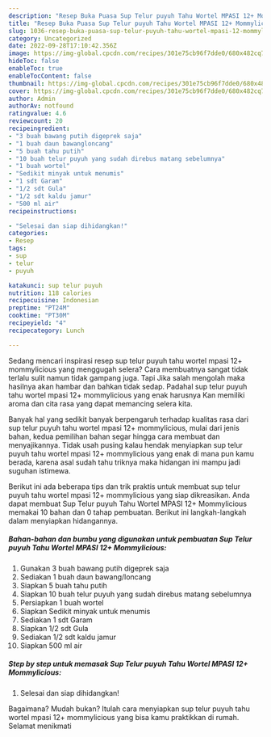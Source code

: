 ```yaml
---
description: "Resep Buka Puasa Sup Telur puyuh Tahu Wortel MPASI 12+ Mommylicious, Enak Banget"
title: "Resep Buka Puasa Sup Telur puyuh Tahu Wortel MPASI 12+ Mommylicious, Enak Banget"
slug: 1036-resep-buka-puasa-sup-telur-puyuh-tahu-wortel-mpasi-12-mommylicious-enak-banget
category: Uncategorized
date: 2022-09-28T17:10:42.356Z
image: https://img-global.cpcdn.com/recipes/301e75cb96f7dde0/680x482cq70/sup-telur-puyuh-tahu-wortel-mpasi-12-mommylicious-foto-resep-utama.jpg
hideToc: false
enableToc: true
enableTocContent: false
thumbnail: https://img-global.cpcdn.com/recipes/301e75cb96f7dde0/680x482cq70/sup-telur-puyuh-tahu-wortel-mpasi-12-mommylicious-foto-resep-utama.jpg
cover: https://img-global.cpcdn.com/recipes/301e75cb96f7dde0/680x482cq70/sup-telur-puyuh-tahu-wortel-mpasi-12-mommylicious-foto-resep-utama.jpg
author: Admin
authorAv: notfound
ratingvalue: 4.6
reviewcount: 20
recipeingredient:
- "3 buah bawang putih digeprek saja"
- "1 buah daun bawangloncang"
- "5 buah tahu putih"
- "10 buah telur puyuh yang sudah direbus matang sebelumnya"
- "1 buah wortel"
- "Sedikit minyak untuk menumis"
- "1 sdt Garam"
- "1/2 sdt Gula"
- "1/2 sdt kaldu jamur"
- "500 ml air"
recipeinstructions:

- "Selesai dan siap dihidangkan!"
categories:
- Resep
tags:
- sup
- telur
- puyuh

katakunci: sup telur puyuh 
nutrition: 118 calories
recipecuisine: Indonesian
preptime: "PT24M"
cooktime: "PT30M"
recipeyield: "4"
recipecategory: Lunch

---
```



Sedang mencari inspirasi resep sup telur puyuh tahu wortel mpasi 12+ mommylicious yang menggugah selera? Cara membuatnya sangat tidak terlalu sulit namun tidak gampang juga. Tapi Jika salah mengolah maka hasilnya akan hambar dan bahkan tidak sedap. Padahal sup telur puyuh tahu wortel mpasi 12+ mommylicious yang enak harusnya Kan memiliki aroma dan cita rasa yang dapat memancing selera kita.




Banyak hal yang sedikit banyak berpengaruh terhadap kualitas rasa dari sup telur puyuh tahu wortel mpasi 12+ mommylicious, mulai dari jenis bahan, kedua pemilihan bahan segar hingga cara membuat dan menyajikannya. Tidak usah pusing kalau hendak menyiapkan sup telur puyuh tahu wortel mpasi 12+ mommylicious yang enak di mana pun kamu berada, karena asal sudah tahu triknya maka hidangan ini mampu jadi suguhan istimewa.


Berikut ini ada beberapa tips dan trik praktis untuk membuat sup telur puyuh tahu wortel mpasi 12+ mommylicious yang siap dikreasikan. Anda dapat membuat Sup Telur puyuh Tahu Wortel MPASI 12+ Mommylicious memakai 10 bahan dan 0 tahap pembuatan. Berikut ini langkah-langkah dalam menyiapkan hidangannya.

<!--inarticleads1-->

##### Bahan-bahan dan bumbu yang digunakan untuk pembuatan Sup Telur puyuh Tahu Wortel MPASI 12+ Mommylicious:

1. Gunakan 3 buah bawang putih digeprek saja
1. Sediakan 1 buah daun bawang/loncang
1. Siapkan 5 buah tahu putih
1. Siapkan 10 buah telur puyuh yang sudah direbus matang sebelumnya
1. Persiapkan 1 buah wortel
1. Siapkan Sedikit minyak untuk menumis
1. Sediakan 1 sdt Garam
1. Siapkan 1/2 sdt Gula
1. Sediakan 1/2 sdt kaldu jamur
1. Siapkan 500 ml air




<!--inarticleads2-->

##### Step by step untuk memasak Sup Telur puyuh Tahu Wortel MPASI 12+ Mommylicious:


1. Selesai dan siap dihidangkan!



Bagaimana? Mudah bukan? Itulah cara menyiapkan sup telur puyuh tahu wortel mpasi 12+ mommylicious yang bisa kamu praktikkan di rumah. Selamat menikmati
